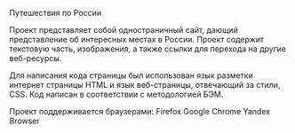 Путешествия по России



Проект представляет собой одностраничный сайт, дающий представление об интересных местах в России. Проект содержит текстовую часть, изображения, а также ссылки для перехода на другие веб-ресурсы.

Для написания кода страницы был использован язык разметки интернет страницы HTML и язык веб-страницы, отвечающий за стили, CSS. Код написан в соответствии с методологией БЭМ.

Проект поддерживается браузерами:
Firefox 
Google Chrome
Yandex Browser
